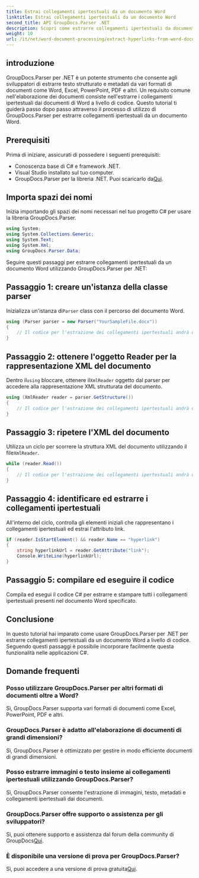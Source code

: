 ```yaml
---
title: Estrai collegamenti ipertestuali da un documento Word
linktitle: Estrai collegamenti ipertestuali da un documento Word
second_title: API GroupDocs.Parser .NET
description: Scopri come estrarre collegamenti ipertestuali da documenti Word utilizzando GroupDocs.Parser per .NET. Guida passo passo con esempi di codice.
weight: 10
url: /it/net/word-document-processing/extract-hyperlinks-from-word-document/
---
```

## introduzione
GroupDocs.Parser per .NET è un potente strumento che consente agli sviluppatori di estrarre testo strutturato e metadati da vari formati di documenti come Word, Excel, PowerPoint, PDF e altri. Un requisito comune nell'elaborazione dei documenti consiste nell'estrarre i collegamenti ipertestuali dai documenti di Word a livello di codice. Questo tutorial ti guiderà passo dopo passo attraverso il processo di utilizzo di GroupDocs.Parser per estrarre collegamenti ipertestuali da un documento Word.
## Prerequisiti
Prima di iniziare, assicurati di possedere i seguenti prerequisiti:
- Conoscenza base di C# e framework .NET.
- Visual Studio installato sul tuo computer.
-  GroupDocs.Parser per la libreria .NET. Puoi scaricarlo da[Qui](https://releases.groupdocs.com/parser/net/).
## Importa spazi dei nomi
Inizia importando gli spazi dei nomi necessari nel tuo progetto C# per usare la libreria GroupDocs.Parser.
```csharp
using System;
using System.Collections.Generic;
using System.Text;
using System.Xml;
using GroupDocs.Parser.Data;
```
Seguire questi passaggi per estrarre collegamenti ipertestuali da un documento Word utilizzando GroupDocs.Parser per .NET:
## Passaggio 1: creare un'istanza della classe parser
 Inizializza un'istanza di`Parser` class con il percorso del documento Word.
```csharp
using (Parser parser = new Parser("YourSampleFile.docx"))
{
    // Il codice per l'estrazione dei collegamenti ipertestuali andrà qui
}
```
## Passaggio 2: ottenere l'oggetto Reader per la rappresentazione XML del documento
 Dentro il`using` bloccare, ottenere il`XmlReader` oggetto dal parser per accedere alla rappresentazione XML strutturata del documento.
```csharp
using (XmlReader reader = parser.GetStructure())
{
    // Il codice per l'estrazione dei collegamenti ipertestuali andrà qui
}
```
## Passaggio 3: ripetere l'XML del documento
Utilizza un ciclo per scorrere la struttura XML del documento utilizzando il file`XmlReader`.
```csharp
while (reader.Read())
{
    // Il codice per l'estrazione dei collegamenti ipertestuali andrà qui
}
```
## Passaggio 4: identificare ed estrarre i collegamenti ipertestuali
All'interno del ciclo, controlla gli elementi iniziali che rappresentano i collegamenti ipertestuali ed estrai l'attributo link.
```csharp
if (reader.IsStartElement() && reader.Name == "hyperlink")
{
    string hyperlinkUrl = reader.GetAttribute("link");
    Console.WriteLine(hyperlinkUrl);
}
```
## Passaggio 5: compilare ed eseguire il codice
Compila ed esegui il codice C# per estrarre e stampare tutti i collegamenti ipertestuali presenti nel documento Word specificato.
## Conclusione
In questo tutorial hai imparato come usare GroupDocs.Parser per .NET per estrarre collegamenti ipertestuali da un documento Word a livello di codice. Seguendo questi passaggi è possibile incorporare facilmente questa funzionalità nelle applicazioni C#.

## Domande frequenti
### Posso utilizzare GroupDocs.Parser per altri formati di documenti oltre a Word?
Sì, GroupDocs.Parser supporta vari formati di documenti come Excel, PowerPoint, PDF e altri.
### GroupDocs.Parser è adatto all'elaborazione di documenti di grandi dimensioni?
Sì, GroupDocs.Parser è ottimizzato per gestire in modo efficiente documenti di grandi dimensioni.
### Posso estrarre immagini o testo insieme ai collegamenti ipertestuali utilizzando GroupDocs.Parser?
Sì, GroupDocs.Parser consente l'estrazione di immagini, testo, metadati e collegamenti ipertestuali dai documenti.
### GroupDocs.Parser offre supporto o assistenza per gli sviluppatori?
 Sì, puoi ottenere supporto e assistenza dal forum della community di GroupDocs[Qui](https://forum.groupdocs.com/c/parser/17).
### È disponibile una versione di prova per GroupDocs.Parser?
 Sì, puoi accedere a una versione di prova gratuita[Qui](https://releases.groupdocs.com/).